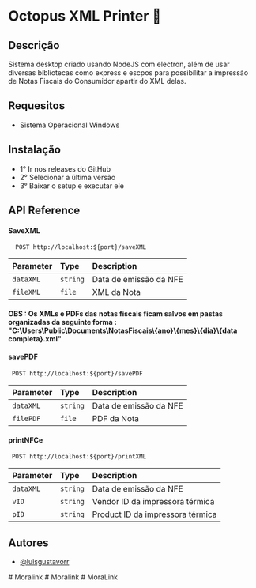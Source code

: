
# Octopus XML Printer :octopus:

## Descrição

Sistema desktop criado usando NodeJS com electron, além de usar diversas bibliotecas como express e escpos para possibilitar a impressão de Notas Fiscais do Consumidor apartir do XML delas. 


## Requesitos
    
- Sistema Operacional Windows

## Instalação

- 1° Ir nos releases do GitHub
- 2° Selecionar a última versão
- 3° Baixar o setup e executar ele

## API Reference

#### SaveXML 

```http
  POST http://localhost:${port}/saveXML
```

| Parameter | Type     | Description                |
| :-------- | :------- | :------------------------- |
| `dataXML` | `string` | Data de emissão da NFE     |
| `fileXML` | `file` | XML da Nota     |

#### OBS : Os XMLs e PDFs das notas fiscais ficam salvos em pastas organizadas da seguinte forma : "C:\Users\Public\Documents\NotasFiscais\\{ano}\\{mes}\\{dia}\\{data completa}.xml"
####  savePDF

```http
 POST http://localhost:${port}/savePDF
```

| Parameter | Type     | Description                       |
| :-------- | :------- | :-------------------------------- |
| `dataXML` | `string` | Data de emissão da NFE     |
| `filePDF` | `file` | PDF da Nota     |


####  printNFCe

```http
 POST http://localhost:${port}/printXML
```

| Parameter | Type     | Description                       |
| :-------- | :------- | :-------------------------------- |
| `dataXML` | `string` | Data de emissão da NFE     |
| `vID` | `string` | Vendor ID da impressora térmica     |
| `pID` | `string` | Product ID da impressora térmica     |




## Autores

- [@luisgustavorr](https://github.com/luisgustavorr)

#   M o r a l i n k  
 #   M o r a l i n k  
 #   M o r a L i n k  
 